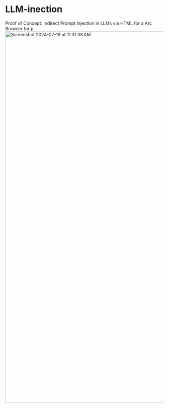 # LLM-inection
Proof of Concept: Indirect Prompt Injection in LLMs via HTML for a Arc Browser for p.
<img width="1182" alt="Screenshot 2024-07-19 at 11 31 38 AM" src="https://github.com/user-attachments/assets/59c1ea57-7bf4-45cc-8a4e-757d9386776d">
